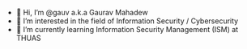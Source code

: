 - 👋 Hi, I’m @gauv a.k.a Gaurav Mahadew
- 👀 I’m interested in the field of Information Security / Cybersecurity
- 🌱 I’m currently learning Information Security Management (ISM) at THUAS

<!---
gauv2/gauv2 is a ✨ special ✨ repository because its `README.md` (this file) appears on your GitHub profile.
You can click the Preview link to take a look at your changes.
--->
